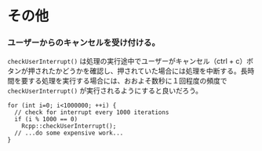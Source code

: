 # その他

### ユーザーからのキャンセルを受け付ける。

`checkUserInterrupt()` は処理の実行途中でユーザーがキャンセル（ctrl + c）ボタンが押されたかどうかを確認し、押されていた場合には処理を中断する。長時間を要する処理を実行する場合には、おおよそ数秒に１回程度の頻度で `checkUserInterrupt()` が実行されるようにすると良いだろう。

```
for (int i=0; i<1000000; ++i) {
  // check for interrupt every 1000 iterations
  if (i % 1000 == 0)
    Rcpp::checkUserInterrupt();
  // ...do some expensive work...
}

```